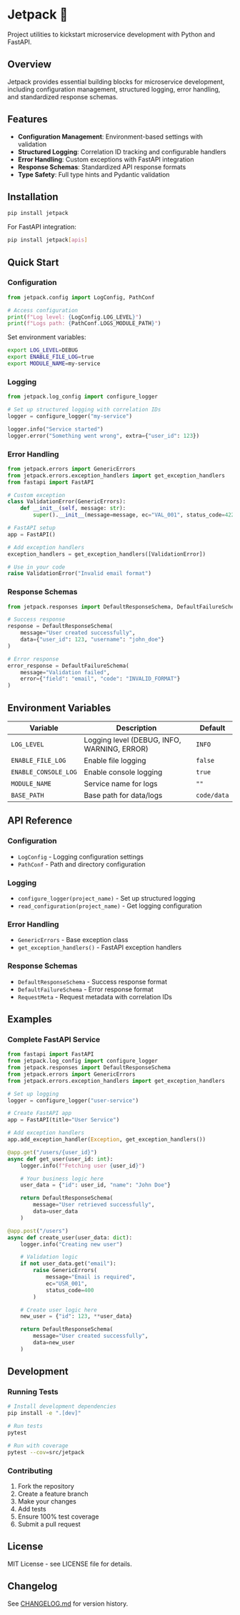 # Jetpack 🚀

Project utilities to kickstart microservice development with Python and FastAPI.

## Overview

Jetpack provides essential building blocks for microservice development, including configuration management, structured logging, error handling, and standardized response schemas.

## Features

- **Configuration Management**: Environment-based settings with validation
- **Structured Logging**: Correlation ID tracking and configurable handlers
- **Error Handling**: Custom exceptions with FastAPI integration
- **Response Schemas**: Standardized API response formats
- **Type Safety**: Full type hints and Pydantic validation

## Installation

```bash
pip install jetpack
```

For FastAPI integration:
```bash
pip install jetpack[apis]
```

## Quick Start

### Configuration

```python
from jetpack.config import LogConfig, PathConf

# Access configuration
print(f"Log level: {LogConfig.LOG_LEVEL}")
print(f"Logs path: {PathConf.LOGS_MODULE_PATH}")
```

Set environment variables:
```bash
export LOG_LEVEL=DEBUG
export ENABLE_FILE_LOG=true
export MODULE_NAME=my-service
```

### Logging

```python
from jetpack.log_config import configure_logger

# Set up structured logging with correlation IDs
logger = configure_logger("my-service")

logger.info("Service started")
logger.error("Something went wrong", extra={"user_id": 123})
```

### Error Handling

```python
from jetpack.errors import GenericErrors
from jetpack.errors.exception_handlers import get_exception_handlers
from fastapi import FastAPI

# Custom exception
class ValidationError(GenericErrors):
    def __init__(self, message: str):
        super().__init__(message=message, ec="VAL_001", status_code=422)

# FastAPI setup
app = FastAPI()

# Add exception handlers
exception_handlers = get_exception_handlers([ValidationError])

# Use in your code
raise ValidationError("Invalid email format")
```

### Response Schemas

```python
from jetpack.responses import DefaultResponseSchema, DefaultFailureSchema

# Success response
response = DefaultResponseSchema(
    message="User created successfully",
    data={"user_id": 123, "username": "john_doe"}
)

# Error response
error_response = DefaultFailureSchema(
    message="Validation failed",
    error={"field": "email", "code": "INVALID_FORMAT"}
)
```

## Environment Variables

| Variable | Description | Default |
|----------|-------------|---------|
| `LOG_LEVEL` | Logging level (DEBUG, INFO, WARNING, ERROR) | `INFO` |
| `ENABLE_FILE_LOG` | Enable file logging | `false` |
| `ENABLE_CONSOLE_LOG` | Enable console logging | `true` |
| `MODULE_NAME` | Service name for logs | `""` |
| `BASE_PATH` | Base path for data/logs | `code/data` |

## API Reference

### Configuration
- `LogConfig` - Logging configuration settings
- `PathConf` - Path and directory configuration

### Logging
- `configure_logger(project_name)` - Set up structured logging
- `read_configuration(project_name)` - Get logging configuration

### Error Handling
- `GenericErrors` - Base exception class
- `get_exception_handlers()` - FastAPI exception handlers

### Response Schemas
- `DefaultResponseSchema` - Success response format
- `DefaultFailureSchema` - Error response format
- `RequestMeta` - Request metadata with correlation IDs

## Examples

### Complete FastAPI Service

```python
from fastapi import FastAPI
from jetpack.log_config import configure_logger
from jetpack.responses import DefaultResponseSchema
from jetpack.errors import GenericErrors
from jetpack.errors.exception_handlers import get_exception_handlers

# Set up logging
logger = configure_logger("user-service")

# Create FastAPI app
app = FastAPI(title="User Service")

# Add exception handlers
app.add_exception_handler(Exception, get_exception_handlers())

@app.get("/users/{user_id}")
async def get_user(user_id: int):
    logger.info(f"Fetching user {user_id}")

    # Your business logic here
    user_data = {"id": user_id, "name": "John Doe"}

    return DefaultResponseSchema(
        message="User retrieved successfully",
        data=user_data
    )

@app.post("/users")
async def create_user(user_data: dict):
    logger.info("Creating new user")

    # Validation logic
    if not user_data.get("email"):
        raise GenericErrors(
            message="Email is required",
            ec="USR_001",
            status_code=400
        )

    # Create user logic here
    new_user = {"id": 123, **user_data}

    return DefaultResponseSchema(
        message="User created successfully",
        data=new_user
    )
```

## Development

### Running Tests

```bash
# Install development dependencies
pip install -e ".[dev]"

# Run tests
pytest

# Run with coverage
pytest --cov=src/jetpack
```

### Contributing

1. Fork the repository
2. Create a feature branch
3. Make your changes
4. Add tests
5. Ensure 100% test coverage
6. Submit a pull request

## License

MIT License - see LICENSE file for details.

## Changelog

See [CHANGELOG.md](CHANGELOG.md) for version history.
